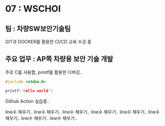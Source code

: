# 07 : WSCHOI
## 팀 : 차량SW보안기술팀
GIT과 DOCKER를 활용한 CI/CD 교육 수강 중

## 주요 업무 : AP쪽 차량용 보안 기술 개발
주로 C를 사용함, printf를 활용한 디버깅.. 

```c
#include <stdio.h>

printf('hello world')
```

Github Action 실습중..

line수 채우기..
line수 채우기..
line수 채우기..
line수 채우기..
line수 채우기..
line수 채우기..
line수 채우기..
line수 채우기..
